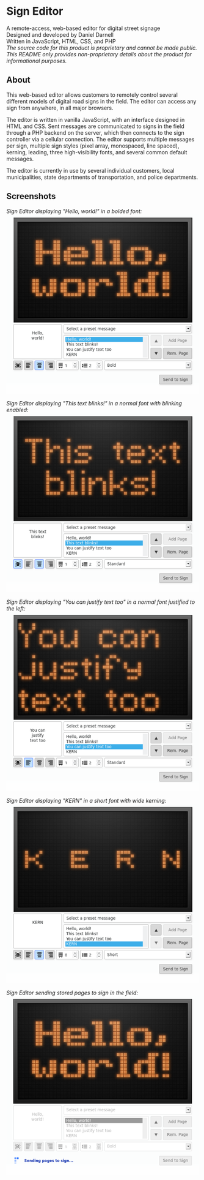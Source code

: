 # Sign Editor
A remote-access, web-based editor for digital street signage  
Designed and developed by Daniel Darnell  
Written in JavaScript, HTML, CSS, and PHP  
*The source code for this product is proprietary and cannot be made public. This README only provides non-proprietary details about the product for informational purposes.*

## About
This web-based editor allows customers to remotely control several different models of digital road signs in the field. The editor can access any sign from anywhere, in all major browsers.  
  
The editor is written in vanilla JavaScript, with an interface designed in HTML and CSS. Sent messages are communicated to signs in the field through a PHP backend on the server, which then connects to the sign controller via a cellular connection. The editor supports multiple messages per sign, multiple sign styles (pixel array, monospaced, line spaced), kerning, leading, three high-visibility fonts, and several common default messages.
  
The editor is currently in use by several individual customers, local municipalities, state departments of transportation, and police departments.

## Screenshots
*Sign Editor displaying "Hello, world!" in a bolded font:*  
<img src="/img/page1.png" width="550px">  
  
*Sign Editor displaying "This text blinks!" in a normal font with blinking enabled:*  
<img src="/img/page2.png" width="550px">  
  
*Sign Editor displaying "You can justify text too" in a normal font justified to the left:*  
<img src="/img/page3.png" width="550px">  
  
*Sign Editor displaying "KERN" in a short font with wide kerning:*  
<img src="/img/page4.png" width="550px">  
  
*Sign Editor sending stored pages to sign in the field:*  
<img src="/img/page1-sending.png" width="550px">
